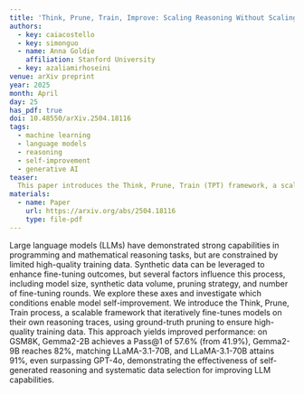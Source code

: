```yaml
---
title: 'Think, Prune, Train, Improve: Scaling Reasoning Without Scaling Models'
authors:
  - key: caiacostello
  - key: simonguo
  - name: Anna Goldie
    affiliation: Stanford University
  - key: azaliamirhoseini
venue: arXiv preprint
year: 2025
month: April
day: 25
has_pdf: true
doi: 10.48550/arXiv.2504.18116
tags:
  - machine learning
  - language models
  - reasoning
  - self-improvement
  - generative AI
teaser: 
  This paper introduces the Think, Prune, Train (TPT) framework, a scalable method for improving language model reasoning without increasing model size. By iteratively fine-tuning models on their own reasoning traces and applying correctness-based pruning, TPT enables smaller models to achieve performance rivaling or exceeding larger ones. Experimental results on GSM8K and CodeContests show that models like Gemma-2B and LLaMA-70B-Instruct can surpass even GPT-4o on Pass@1 accuracy through recursive self-improvement.
materials:
  - name: Paper
    url: https://arxiv.org/abs/2504.18116
    type: file-pdf
---
```

Large language models (LLMs) have demonstrated strong capabilities in programming and mathematical reasoning tasks, but are constrained by limited high-quality training data. Synthetic data can be leveraged to enhance fine-tuning outcomes, but several factors influence this process, including model size, synthetic data volume, pruning strategy, and number of fine-tuning rounds. We explore these axes and investigate which conditions enable model self-improvement. We introduce the Think, Prune, Train process, a scalable framework that iteratively fine-tunes models on their own reasoning traces, using ground-truth pruning to ensure high-quality training data. This approach yields improved performance: on GSM8K, Gemma2-2B achieves a Pass@1 of 57.6% (from 41.9%), Gemma2-9B reaches 82%, matching LLaMA-3.1-70B, and LLaMA-3.1-70B attains 91%, even surpassing GPT-4o, demonstrating the effectiveness of self-generated reasoning and systematic data selection for improving LLM capabilities.
